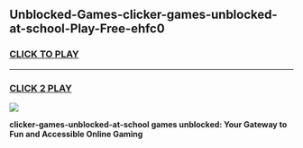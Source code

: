 
## Unblocked-Games-clicker-games-unblocked-at-school-Play-Free-ehfc0
<h3>
<a href="https://premium76.site?title=clicker-games-unblocked-at-school&ref=09A">CLICK TO PLAY</a></h3>
<hr>

<h3>
<a href="https://premium76.site?title=clicker-games-unblocked-at-school&ref=09A">CLICK 2 PLAY</a>
  
</h3>

<a href="https://premium76.site?title=clicker-games-unblocked-at-school&ref=09A"><img src="https://clearcache.store/games.png"></a>


**clicker-games-unblocked-at-school games unblocked: Your Gateway to Fun and Accessible Online Gaming**
